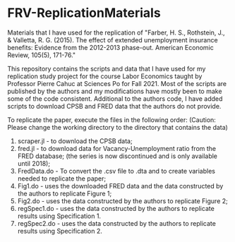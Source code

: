 # FRV-ReplicationMaterials
Materials that I have used for the replication of "Farber, H. S., Rothstein, J., &amp; Valletta, R. G. (2015). The effect of extended unemployment insurance benefits: Evidence from the 2012-2013 phase-out. American Economic Review, 105(5), 171-76."

This repository contains the scripts and data that I have used for my replication study project for the course Labor Economics taught by Professor Pierre Cahuc at Sciences Po for Fall 2021. 
Most of the scripts are published by the authors and my modifications have mostly been to make some of the code consistent. Additional to the authors code, I have added scripts to download CPSB and FRED data that the authors do not provide.

To replicate the paper, execute the files in the following order: 
(Caution: Please change the working directory to the directory that contains the data)

1. scraper.jl - to download the CPSB data;
2. fred.jl - to download data for Vacancy-Unemployment ratio from the FRED database; (the series is now discontinued and is only available until 2018);
3. FredData.do - To convert the .csv file to .dta and to create variables needed to replicate the paper;
4. Fig1.do - uses the downloaded FRED data and the data constructed by the authors to replicate Figure 1;
5. Fig2.do - uses the data constructed by the authors to replicate Figure 2;
6. regSpec1.do - uses the data constructed by the authors to replicate results using Specification 1. 
7. regSpec2.do - uses the data constructed by the authors to replicate results using Specification 2. 
